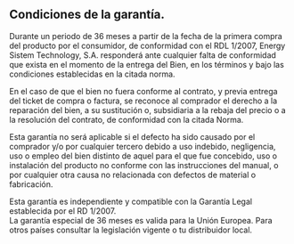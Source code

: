 ## Condiciones de la garantía.

Durante un periodo de 36 meses a partir de la fecha de la primera compra del producto por el consumidor, de conformidad con el RDL 1/2007, Energy Sistem Technology, S.A. responderá ante cualquier falta de conformidad que exista en el momento de la entrega del Bien, en los términos y bajo las condiciones establecidas en la citada norma.

En el caso de que el bien no fuera conforme al contrato, y previa entrega del ticket de compra o factura, se reconoce al comprador el derecho a la reparación del bien, a su sustitución o, subsidiaria a la rebaja del precio o a la resolución del contrato, de conformidad con la citada Norma.  

Esta garantía no será aplicable si el defecto ha sido causado por el comprador y/o por cualquier tercero debido a uso indebido, negligencia, uso o empleo del bien distinto de aquel para el que fue concebido, uso o instalación del producto no conforme con las instrucciones del manual, o por cualquier otra causa no relacionada con defectos de material o fabricación.  

Esta garantía es independiente y compatible con la Garantía Legal establecida por el RD 1/2007.  
La garantía especial de 36 meses es valida para la Unión Europea. Para otros países consultar la legislación vigente o tu distribuidor local.
